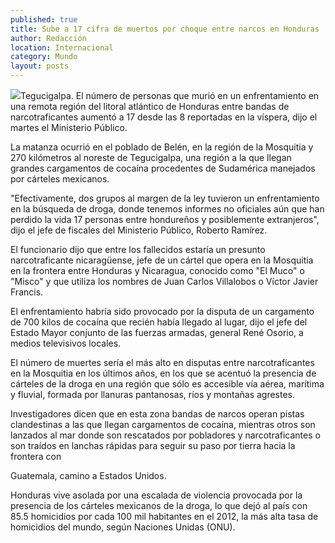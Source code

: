 ```yaml
---
published: true
title: Sube a 17 cifra de muertos por choque entre narcos en Honduras
author: Redacción
location: Internacional
category: Mundo
layout: posts
---
```


![](http://i.imgur.com/EcWssUMm.jpg)Tegucigalpa. El número de personas que murió en un enfrentamiento en una remota región del litoral atlántico de Honduras entre bandas de narcotraficantes aumentó a 17 desde las 8 reportadas en la víspera, dijo el martes el Ministerio Público.

La matanza ocurrió en el poblado de Belén, en la región de la Mosquitia y 270 kilómetros al noreste de Tegucigalpa, una región a la que llegan grandes cargamentos de cocaína procedentes de Sudamérica manejados por cárteles mexicanos.

 

"Efectivamente, dos grupos al margen de la ley tuvieron un enfrentamiento en la búsqueda de droga, donde tenemos informes no oficiales aún que han perdido la vida 17 personas entre hondureños y posiblemente extranjeros", dijo el jefe de fiscales del Ministerio Público, Roberto Ramírez.

 

El funcionario dijo que entre los fallecidos estaría un presunto narcotraficante nicaragüense, jefe de un cártel que opera en la Mosquitia en la frontera entre Honduras y Nicaragua, conocido como "El Muco" o "Misco" y que utiliza los nombres de Juan Carlos Villalobos o Víctor Javier Francis.

 

El enfrentamiento habría sido provocado por la disputa de un cargamento de 700 kilos de cocaína que recién había llegado al lugar, dijo el jefe del Estado Mayor conjunto de las fuerzas armadas, general René Osorio, a medios televisivos locales.

El número de muertes sería el más alto en disputas entre narcotraficantes en la Mosquitia en los últimos años, en los que se acentuó la presencia de cárteles de la droga en una región que sólo es accesible vía aérea, marítima y fluvial, formada por llanuras pantanosas, ríos y montañas agrestes.

 

Investigadores dicen que en esta zona bandas de narcos operan pistas clandestinas a las que llegan cargamentos de cocaína, mientras otros son lanzados al mar donde son rescatados por pobladores y narcotraficantes o son traídos en lanchas rápidas para seguir su paso por tierra hacia la frontera con

Guatemala, camino a Estados Unidos.

 

Honduras vive asolada por una escalada de violencia provocada por la presencia de los cárteles mexicanos de la droga, lo que dejó al país con 85.5 homicidios por cada 100 mil habitantes en el 2012, la más alta tasa de homicidios del mundo, según Naciones Unidas (ONU).
